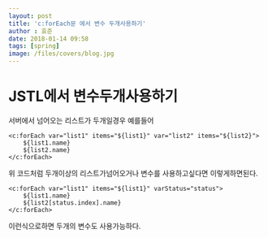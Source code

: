 ```yaml
---
layout: post
title: 'c:forEach문 에서 변수 두개사용하기'
author : 효준
date: 2018-01-14 09:58
tags: [spring]
image: /files/covers/blog.jpg
---
```


# JSTL에서 변수두개사용하기

서버에서 넘어오는 리스트가 두개일경우 예를들어

```
<c:forEach var="list1" items="${list1}" var="list2" items="${list2}">
    ${list1.name}
    ${list2.name}
</c:forEach>

```

위 코드처럼 두개이상의 리스트가넘어오거나 변수를 사용하고싶다면 이렇게하면된다.

```
<c:forEach var="list1" items="${list1}" varStatus="status">
    ${list1.name}
    ${list2[status.index].name}
</c:forEach>
```

이런식으로하면 두개의 변수도 사용가능하다.